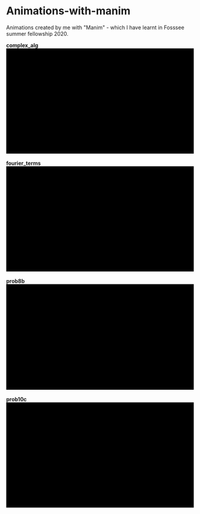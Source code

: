 # Animations-with-manim
Animations created by me with "Manim" - which I have learnt in Fosssee summer fellowship 2020.

**complex_alg**
![complex_alg](videos/complex_alg/480p15/PlottingGraphs.gif)


**fourier_terms**
![fourier_terms](videos/fourier_terms/480p15/PlottingGraphs.gif)


**prob8b**
![prob8b](videos/prob8b/480p15/PlottingGraphs.gif)


**prob10c**
![prob10c](videos/prob10c/480p15/PlottingGraphs.gif)


